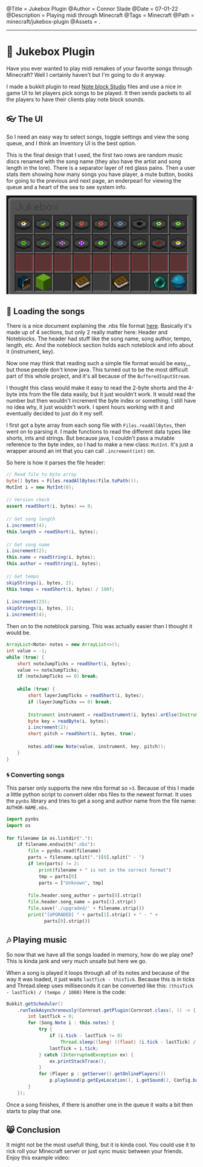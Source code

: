 @Title = Jukebox Plugin
@Author = Connor Slade
@Date = 07-01-22
@Description = Playing midi through Minecraft
@Tags = Minecraft
@Path = minecraft/jukebox-plugin
@Assets = .

---

# 🎻 Jukebox Plugin

Have you ever wanted to play midi remakes of your favorite songs through Minecraft?
Well I certainly haven't but I'm going to do it anyway.

I made a bukkit plugin to read [Note block Studio](https://opennbs.org/) files and use a nice in game UI to let players pick songs to be played.
It then sends packets to all the players to have their clients play note block sounds.

## 👓️ The UI

So I need an easy way to select songs, toggle settings and view the song queue, and I think an Inventory UI is the best option.

This is the final design that I used, the first two rows are random music discs renamed with the song name (they also have the artist and song length in the lore).
There is a separator layer of red glass pains.
Then a user stats item showing how many songs you have player, a mute button, books for going to the previous and next page, an enderpearl for viewing the queue and a heart of the sea to see system info.

![Inventory UI Screenshot](../assets/minecraft/jukebox-plugin/ui.png)

## 📼 Loading the songs

There is a nice document explaining the .nbs file format [here](https://opennbs.org/nbs).
Basically it's made up of 4 sections, but only 2 really matter here: Header and Noteblocks.
The header had stuff like the song name, song author, tempo, length, etc.
And the noteblock section holds each noteblock and info about it (instrument, key).

Now one may think that reading such a simple file format would be easy,,, but those people don't know java.
This turned out to be the most difficult part of this whole project, and it's all because of the `BufferedInputStream`.

I thought this class would make it easy to read the 2-byte shorts and the 4-byte ints from the file data easily, but it just wouldn't work.
It would read the number but then wouldn't increment the byte index or something.
I still have no idea why, it just wouldn't work.
I spent hours working with it and eventually decided to just do it my self.

I first got a byte array from each song file with `Files.readAllBytes`, then went on to parsing it.
I made functions to read the different data types like shorts, ints and strings.
But because java, I couldn't pass a mutable reference to the byte index, so I had to make a new class: `MutInt`.
It's just a wrapper around an int that you can call `.increment(int)` on.

So here is how it parses the file header:

```java
// Read file to byte array
byte[] bytes = Files.readAllBytes(file.toPath());
MutInt i = new MutInt(0);

// Version check
assert readShort(i, bytes) == 0;

// Get song length
i.increment(4);
this.length = readShort(i, bytes);

// Get song name
i.increment(2);
this.name = readString(i, bytes);
this.author = readString(i, bytes);

// Get tempo
skipStrings(i, bytes, 2);
this.tempo = readShort(i, bytes) / 100f;

i.increment(23);
skipStrings(i, bytes, 1);
i.increment(4);
```

Then on to the noteblock parsing.
This was actually easier than I thought it would be.

```java
ArrayList<Note> notes = new ArrayList<>();
int value = -1;
while (true) {
    short noteJumpTicks = readShort(i, bytes);
    value += noteJumpTicks;
    if (noteJumpTicks == 0) break;

    while (true) {
        short layerJumpTicks = readShort(i, bytes);
        if (layerJumpTicks == 0) break;

        Instrument instrument = readInstrument(i, bytes).orElse(Instrument.Piano);
        byte key = readByte(i, bytes);
        i.increment(2);
        short pitch = readShort(i, bytes, true);

        notes.add(new Note(value, instrument, key, pitch));
    }
}
```

### 🌀 Converting songs

This parser only supports the new nbs format so `>3`.
Because of this I made a little python script to convert older nbs files to the newest format.
It uses the `pynbs` library and tries to get a song and author name from the file name: `AUTHOR-NAME.nbs`.

```python
import pynbs
import os

for filename in os.listdir("."):
    if filename.endswith(".nbs"):
        file = pynbs.read(filename)
        parts = filename.split(".")[0].split(" - ")
        if len(parts) != 2:
            print(filename + " is not in the correct format")
            tmp = parts[0]
            parts = ["Unknown", tmp]

        file.header.song_author = parts[0].strip()
        file.header.song_name = parts[1].strip()
        file.save('./upgraded/' + filename.strip())
        print("[UPGRADED] " + parts[1].strip() + " - " +
              parts[0].strip())
```

## 🎶 Playing music

So now that we have all the songs loaded in memory, how do we play one?
This is kinda jank and very much unsafe but here we go.

When a song is played it loops through all of its notes and because of the way it was loaded, it just waits `lastTick - thisTick`.
Because this is in ticks and Thread.sleep uses milliseconds it can be converted like this: `(thisTick - lastTick) / (tempo / 1000)`
Here is the code:

```java
Bukkit.getScheduler()
    .runTaskAsynchronously(Cornroot.getPlugin(Cornroot.class), () -> {
        int lastTick = 0;
        for (Song.Note i : this.notes) {
            try {
                if (i.tick - lastTick != 0)
                    Thread.sleep((long) ((float) (i.tick - lastTick) / (this.tempo / 1000)));
                lastTick = i.tick;
            } catch (InterruptedException ex) {
                ex.printStackTrace();
            }
            for (Player p : getServer().getOnlinePlayers())
                p.playSound(p.getEyeLocation(), i.getSound(), Config.baseVolume, i.getPitch());
        }
    });
```

Once a song finishes, if there is another one in the queue it waits a bit then starts to play that one.

## 😸 Conclusion

It might not be the most usefull thing, but it is kinda cool.
You could use it to rick roll your Minecraft server or just sync music between your friends.
Enjoy this example video:
